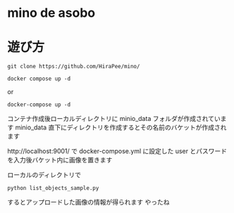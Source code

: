 # mino de asobo

# 遊び方

```
git clone https://github.com/HiraPee/mino/
```

```
docker compose up -d
```

or

```
docker-compose up -d
```

コンテナ作成後ローカルディレクトリに minio_data フォルダが作成されています
minio_data 直下にディレクトリを作成するとその名前のバケットが作成されます

http://localhost:9001/ で docker-compose.yml に設定した user とパスワードを入力後バケット内に画像を置きます

ローカルのディレクトリで

```
python list_objects_sample.py
```

するとアップロードした画像の情報が得られます
やったね
